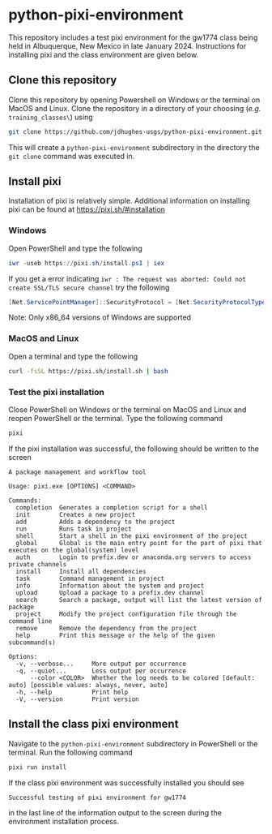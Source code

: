 # python-pixi-environment
This repository includes a test pixi environment for the gw1774 class being held in Albuquerque, New Mexico in late January 2024. Instructions for installing pixi and the class environment are given below.

## Clone this repository

Clone this repository by opening Powershell on Windows or the terminal on MacOS and Linux. Clone the repository in a directory of your choosing (_e.g._ `training_classes\`) using

```bash
git clone https://github.com/jdhughes-usgs/python-pixi-environment.git
```

This will create a `python-pixi-environment` subdirectory in the directory the `git clone` command was executed in.

## Install pixi

Installation of pixi is relatively simple. Additional information on installing pixi can be found at https://pixi.sh/#installation

### Windows
Open PowerShell and type the following

```powershell
iwr -useb https://pixi.sh/install.ps1 | iex
```

If you get a error indicating `iwr : The request was aborted: Could not create SSL/TLS secure channel` try the following

```powershell
[Net.ServicePointManager]::SecurityProtocol = [Net.SecurityProtocolType]::Tls12 Invoke-WebRequest -Uri https://pixi.sh/install.ps1 | iex
```

Note: Only x86_64 versions of Windows are supported

### MacOS and Linux

Open a terminal and type the following

```bash
curl -fsSL https://pixi.sh/install.sh | bash
```

### Test the pixi installation

Close PowerShell on Windows or the terminal on MacOS and Linux and reopen PowerShell or the terminal. Type the following command

```bash
pixi
```

If the pixi installation was successful, the following should be written to the screen

```text
A package management and workflow tool

Usage: pixi.exe [OPTIONS] <COMMAND>

Commands:
  completion  Generates a completion script for a shell
  init        Creates a new project
  add         Adds a dependency to the project
  run         Runs task in project
  shell       Start a shell in the pixi environment of the project
  global      Global is the main entry point for the part of pixi that executes on the global(system) level
  auth        Login to prefix.dev or anaconda.org servers to access private channels
  install     Install all dependencies
  task        Command management in project
  info        Information about the system and project
  upload      Upload a package to a prefix.dev channel
  search      Search a package, output will list the latest version of package
  project     Modify the project configuration file through the command line
  remove      Remove the dependency from the project
  help        Print this message or the help of the given subcommand(s)

Options:
  -v, --verbose...     More output per occurrence
  -q, --quiet...       Less output per occurrence
      --color <COLOR>  Whether the log needs to be colored [default: auto] [possible values: always, never, auto]
  -h, --help           Print help
  -V, --version        Print version
```

## Install the class pixi environment

Navigate to the `python-pixi-environment` subdirectory in PowerShell or the terminal. Run the following command

```bash
pixi run install
```

If the class pixi environment was successfully installed you should see

```text
Successful testing of pixi environment for gw1774
```

in the last line of the information output to the screen during the environment installation process.
